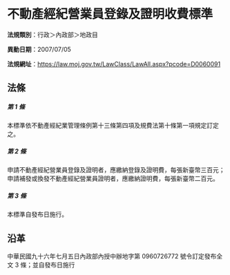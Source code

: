 # 不動產經紀營業員登錄及證明收費標準




**法規類別**：行政＞內政部＞地政目

**異動日期**：2007/07/05  

**法規網址**：https://law.moj.gov.tw/LawClass/LawAll.aspx?pcode=D0060091



## 法條
##### 第 1 條
本標準依不動產經紀業管理條例第十三條第四項及規費法第十條第一項規定訂定之。

##### 第 2 條
申請不動產經紀營業員登錄及證明者，應繳納登錄及證明費，每張新臺幣三百元；申請補發或換發不動產經紀營業員證明者，應繳納證明費，每張新臺幣二百元。

##### 第 3 條
本標準自發布日施行。

## 沿革
中華民國九十六年七月五日內政部內授中辦地字第 0960726772 號令訂定發布全文 3  條；並自發布日施行
